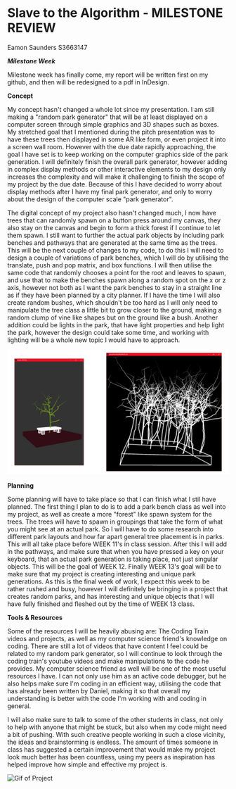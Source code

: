# Slave to the Algorithm - MILESTONE REVIEW

Eamon Saunders S3663147

__*Milestone Week*__

Milestone week has finally come, my report will be written first on my github, and then will be redesigned to a pdf in InDesign.

**Concept**

My concept hasn't changed a whole lot since my presentation. I am still making a "random park generator" that will be at least displayed on a computer screen through simple graphics and 3D shapes such as boxes. My stretched goal that I mentioned during the pitch presentation was to have these trees then displayed in some AR like form, or even project it into a screen wall room. However with the due date rapidly approaching, the goal I have set is to keep working on the computer graphics side of the park generation. I will definitely finish the overall park generator, however adding in complex display methods or other interactive elements to my design only increases the complexity and will make it challenging to finish the scope of my project by the due date. Because of this I have decided to worry about display methods after I have my final park generator, and only to worry about the design of the computer scale "park generator".

The digital concept of my project also hasn't changed much, I now have trees that can randomly spawn on a button press around my canvas, they also stay on the canvas and begin to form a thick forest if I continue to let them spawn. I still want to further the actual park objects by including park benches and pathways that are generated at the same time as the trees. This will be the next couple of changes to my code, to do this I will need to design a couple of variations of park benches, which I will do by utilising the translate, push and pop matrix, and box functions. I will then utilise the same code that randomly chooses a point for the root and leaves to spawn, and use that to make the benches spawn along a random spot on the x or z axis, however not both as I want the park benches to stay in a straight line as if they have been planned by a city planner. If I have the time I will also create random bushes, which shouldn't be too hard as I will only need to manipulate the tree class a little bit to grow closer to the ground, making a random clump of vine like shapes but on the ground like a bush. Another addition could be lights in the park, that have light properties and help light the park, however the design could take some time, and working with lighting will be a whole new topic I would have to approach.

![Pic of Before and After](https://github.com/Dropboy/Slave-to-the-Algorithm/blob/Journal/Images%20and%20Resources/Week%2010/BA%20Tree%20Project.jpg)

**Planning**

Some planning will have to take place so that I can finish what I stil have planned. The first thing I plan to do is to add a park bench class as well into my project, as well as create a more "forest" like spawn system for the trees. The trees will have to spawn in groupings that take the form of what you might see at an actual park. So I will have to do some research into different park layouts and how far apart general tree placement is in parks. This will all take place before WEEK 11's in class session. After this I will add in the pathways, and make sure that when you have pressed a key on your keyboard, that an actual park generation is taking place, not just singular objects. This will be the goal of WEEK 12. Finally WEEK 13's goal will be to make sure that my project is creating interesting and unique park generations. As this is the final week of work, I expect this week to be rather rushed and busy, however I will definitely be bringing in a project that creates random parks, and has interesting and unique objects that I will have fully finished and fleshed out by the time of WEEK 13 class.

**Tools & Resources**

Some of the resources I will be heavily abusing are: The Coding Train videos and projects, as well as my computer science friend's knowledge on coding. There are still a lot of videos that have content I feel could be related to my random park generator, so I will continue to look through the coding train's youtube videos and make manipulations to the code he provides. My computer science friend as well will be one of the most useful resources I have. I can not only use him as an active code debugger, but he also helps make sure I'm coding in an efficient way, utilising the code that has already been written by Daniel, making it so that overall my understanding is better with the code I'm working with and coding in general.

I will also make sure to talk to some of the other students in class, not only to help with anyone that might be stuck, but also when my code might need a bit of pushing. With such creative people working in such a close vicinity, the ideas and brainstorming is endless. The amount of times someone in class has suggested a certain improvement that would make my project look much better has been countless, using my peers as inspiration has helped improve how simple and effective my project is.

![Gif of Project](https://github.com/Dropboy/Slave-to-the-Algorithm/blob/Journal/Images%20and%20Resources/Week%2010/Project%20Gif%201.gif)
